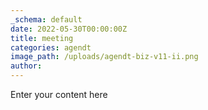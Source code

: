 ```yaml
---
_schema: default
date: 2022-05-30T00:00:00Z
title: meeting
categories: agendt
image_path: /uploads/agendt-biz-v11-ii.png
author:
---
```


Enter your content here

